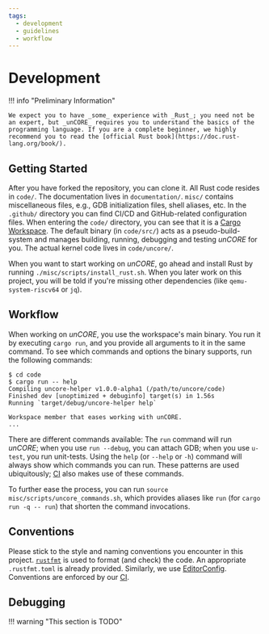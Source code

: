 ```yaml
---
tags:
  - development
  - guidelines
  - workflow
---
```


# Development

!!! info "Preliminary Information"

    We expect you to have _some_ experience with _Rust_; you need not be an expert, but _unCORE_ requires you to understand the basics of the programming language. If you are a complete beginner, we highly recommend you to read the [official Rust book](https://doc.rust-lang.org/book/).

## Getting Started

After you have forked the repository, you can clone it. All Rust code resides in `code/`. The documentation lives in `documentation/`. `misc/` contains miscellaneous files, e.g., GDB initialization files, shell aliases, etc. In the `.github/` directory you can find CI/CD and GitHub-related configuration files. When entering the `code/` directory, you can see that it is a [Cargo Workspace][www::docs::cargo-workspace]. The default binary (in `code/src/`) acts as a pseudo-build-system and manages building, running, debugging and testing _unCORE_ for you. The actual kernel code lives in `code/uncore/`.

When you want to start working on _unCORE_, go ahead and install Rust by running `./misc/scripts/install_rust.sh`. When you later work on this project, you will be told if you're missing other dependencies (like `qemu-system-riscv64` or `jq`).

## Workflow

When working on _unCORE_, you use the workspace's main binary. You run it by executing `cargo run`, and you provide all arguments to it in the same command. To see which commands and options the binary supports, run the following commands:

```console
$ cd code
$ cargo run -- help
Compiling uncore-helper v1.0.0-alpha1 (/path/to/uncore/code)
Finished dev [unoptimized + debuginfo] target(s) in 1.56s
Running `target/debug/uncore-helper help`

Workspace member that eases working with unCORE.
...
```

There are different commands available: The `run` command will run _unCORE_; when you use `run --debug`, you can attach GDB; when you use `u-test`, you run unit-tests. Using the `help` (or `--help` or `-h`) command will always show which commands you can run. These patterns are used ubiquitously; [CI][docs::ci] also makes use of these commands.

To further ease the process, you can run `source misc/scripts/uncore_commands.sh`, which provides aliases like `run` (for `cargo run -q -- run`) that shorten the command invocations.

## Conventions

Please stick to the style and naming conventions you encounter in this project. [`rustfmt`][www::github::rustfmt] is used to format (and check) the code. An appropriate `.rustfmt.toml` is already provided. Similarly, we use [EditorConfig][www::homepage::editorconfig]. Conventions are enforced by our [CI][docs::ci].

## Debugging

!!! warning "This section is TODO"

[//]: # (Links)

[www::docs::cargo-workspace]: https://doc.rust-lang.org/book/ch14-03-cargo-workspaces.html
[www::github::rustfmt]: https://github.com/rust-lang/rustfmt
[www::homepage::editorconfig]: https://editorconfig.org/

[docs::ci]: ./testing.md#ci
